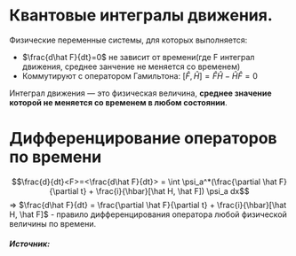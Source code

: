 # Квантовые интегралы движения. 
Физические переменные системы, для которых выполняется: 
- $\frac{d\hat F}{dt}=0$ не зависит от времени(где F интеграл движения, среднее занчение не меняется со временем)
- Коммутируют с оператором Гамильтона: $[\hat F, \hat H]=\hat F\hat H -\hat H\hat F=0$ 

Интеграл движения — это физическая величина, **среднее значение которой не меняется со временем в любом состоянии**.
# Дифференцирование операторов по времени
$$\frac{d}{dt}<F>=<\frac{d\hat F}{dt}> = \int \psi_a^*(\frac{\partial  \hat F}{\partial t} + \frac{i}{\hbar}[\hat H, \hat F]) \psi_a dx$$
=> $\frac{d\hat F}{dt} = \frac{\partial  \hat F}{\partial t} + \frac{i}{\hbar}[\hat H, \hat F]$ - правило дифференцирования оператора любой физической величины по времени.
##### Источник:
[^1]: Дирак - параграф 56 40 28
[^2]: Давыдов - параграф 57 18
[^3]: https://nc.usr0.ru/index.php/s/2SmR4FygoKNG7PP?dir=/quant&openfile=true лекция 7